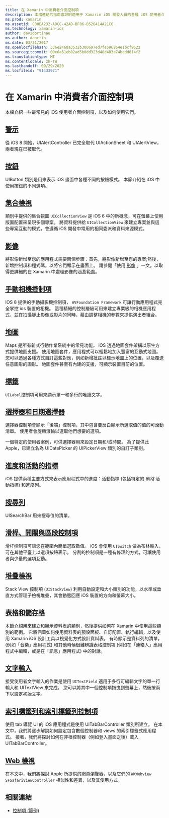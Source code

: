 ```yaml
---
title: 在 Xamarin 中消費者介面控制項
description: 本檔連結的指南會說明適用于 Xamarin iOS 開發人員的各種 iOS 使用者介面控制項。 連結的內容會討論警示、按鈕、集合視圖、影像、手動相機控制項、地圖、標籤、選擇器、日期選擇器等等。
ms.prod: xamarin
ms.assetid: C00EA232-ADCC-42AD-BF86-B526414A21C6
ms.technology: xamarin-ios
author: davidortinau
ms.author: daortin
ms.date: 03/21/2017
ms.openlocfilehash: 336e2468a3532b300697ed7fe596864e1bcf9622
ms.sourcegitcommit: 00e6a61eb82ad5b0dd323d48d483a74bedd814f2
ms.translationtype: MT
ms.contentlocale: zh-TW
ms.lasthandoff: 09/29/2020
ms.locfileid: "91433971"
---
```

# <a name="user-interface-controls-in-xamarinios"></a>在 Xamarin 中消費者介面控制項

本檔介紹一些最常見的 iOS 使用者介面控制項，以及如何使用它們。

## <a name="alerts"></a>[警示](alerts.md)

從 iOS 8 開始，UIAlertController 已完全取代 UIActionSheet 和 UIAlertView，兩者現在已被取代。

## <a name="buttons"></a>[按鈕](buttons.md)

UIButton 類別是用來表示 iOS 畫面中各種不同的按鈕樣式。 本節介紹在 iOS 中使用按鈕的不同選項。

## <a name="collection-views"></a>[集合檢視](uicollectionview.md)

類別中提供的集合視圖 `UICollectionView` 是 iOS 6 中的新概念，可在螢幕上使用版面配置來呈現多個專案。 將資料提供給 `UICollectionView` 來建立專案並與這些專案互動的模式，會遵循 iOS 開發中常用的相同委派和資料來源模式。

## <a name="images"></a>[影像](image.md)

將影像新增至您的應用程式需要兩個步驟：首先，將影像新增至您的專案;然後，新增控制項和程式碼，以將它們顯示在畫面上。 請參閱「使用 [影像](~/ios/app-fundamentals/images-icons/index.md) 」一文，以取得更詳細的在 Xamarin 中處理影像的涵蓋範圍。

## <a name="manual-camera-controls"></a>[手動相機控制項](intro-to-manual-camera-controls.md)

IOS 8 提供的手動攝影機控制項， `AVFoundation Framework` 可讓行動應用程式完全掌控 ios 裝置的相機。 這種精細的控制層級可用來建立專業級的相機應用程式，並在拍攝靜止影像或影片的同時，藉由調整相機的參數來提供演出者組合。

## <a name="maps"></a>[地圖](ios-maps/index.md)

Maps 是所有新式行動作業系統中的常見功能。 iOS 透過地圖套件架構以原生方式提供地圖支援。 使用地圖套件，應用程式可以輕鬆地加入豐富的互動式地圖。 您可以透過各種方式自訂這些對應，例如新增批註以標示地圖上的位置，以及覆迭任意圖形的圖形。 地圖套件甚至有內建的支援，可顯示裝置目前的位置。

## <a name="labels"></a>[標籤](labels.md)

`UILabel`控制項可用來顯示單一和多行的唯讀文字。

## <a name="pickers-and-date-pickers"></a>[選擇器和日期選擇器](picker.md)

選擇器控制項會顯示「後端」控制項，其中包含要反白顯示所選取值的值的可滾動清單。 使用者會旋轉滾輪以選取他們想要的選項。

一個特定的使用者案例，可供選擇器用來設定日期和/或時間。 為了提供此 Apple，已建立名為 UIDatePicker 的 UIPickerView 類別的自訂子類別。

## <a name="progress-and-activity-indicators"></a>[進度和活動的指標](progress-activity-indicator.md)

iOS 提供兩種主要方式來表示應用程式中的進度：活動指標 (包括特定的 _網路_ 活動指標) 和進度列。

## <a name="search-bars"></a>[搜尋列](searchbar.md)

UISearchBar 用來搜尋值的清單。 

## <a name="sliders-switches-and-segmented-controls"></a>[滑桿、開關與區段控制項](slider-switch-segmented-controls.md)

滑杆控制項可讓您在範圍內簡單選取數值。 iOS 會使用 `UISwitch` 做為布林輸入，可在其他平臺上以選項按鈕表示。 分割的控制項是一種有條理的方式，可讓使用者與少量的選項互動。

## <a name="stack-view"></a>[堆疊檢視](uistackview.md)

Stack View 控制項 (`UIStackView`) 利用自動設定和大小類別的功能，以水準或垂直方式管理子檢視堆疊，其會動態回應 iOS 裝置的方向和螢幕大小。

## <a name="tables-and-cells"></a>[表格和儲存格](tables/index.md)

本節介紹用來建立和顯示資料表的類別，然後提供如何在 Xamarin 中使用這些類別的範例。 它將涵蓋如何使用資料表的預設面板、自訂配置、執行編輯，以及使用 Xamarin iOS 設計工具以視覺化方式設計資料表。 有時顯示是資料列的清單， (例如「音樂」應用程式) 和其他時候很難辨識表格控制項 (例如在「連絡人」應用程式中編輯，或是在「訊息」應用程式) 中的對話。

## <a name="text-input"></a>[文字輸入](text-input.md)

接受使用者文字輸入的作業是使用 `UITextField` 適用于多行可編輯文字的單一行輸入和 UITextView 來完成。 您可以將其中一個控制項拖曳到螢幕上，然後按兩下以設定初始文字。

## <a name="tab-bars-and-tab-bar-controllers"></a>[索引標籤列和索引標籤列控制項](creating-tabbed-applications.md)

使用 tab 導覽 UI 的 iOS 應用程式是使用 UITabBarController 類別所建立。 在本文中，我們將逐步解說如何設定包含數個控制器和 views 的索引標籤式應用程式。 接著，我們將探討如何在非根控制器（例如登入畫面之後）載入 UITabBarController。

## <a name="web-views"></a>[Web 檢視](webview.md)

在本文中，我們將探討 Apple 所提供的網頁瀏覽器，以及它們的 `WKWebview` `SFSafariViewController` 相似性和差異，以及其使用方式。

## <a name="related-links"></a>相關連結

- [控制項 (範例) ](/samples/xamarin/ios-samples/controls)